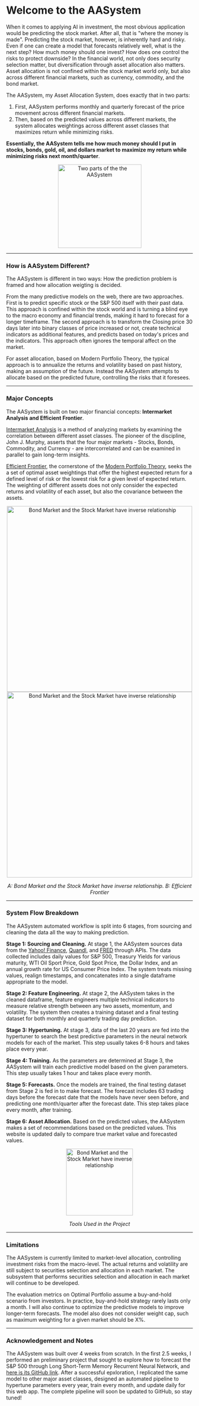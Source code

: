 # **Welcome to the AASystem**

When it comes to applying AI in investment, the most obvious application would be predicting the stock market. After all, that is "where the money is made". Predicting the stock market, however, is inherently hard and risky. Even if one can create a model that forecasts relatively well, what is the next step? How much money should one invest? How does one control the risks to protect downside? In the financial world, not only does security selection matter, but diversification through asset allocation also matters. Asset allocation is not confined within the stock market world only, but also across different financial markets, such as currency, commodity, and the bond market. 

The AASystem, my Asset Allocation System, does exactly that in two parts:

1. First, AASystem performs monthly and quarterly forecast of the price movement across different financial markets. 
2. Then, based on the predicted values across different markets, the system allocates weightings across different asset classes that maximizes return while minimizing risks. 

**Essentially, the AASystem tells me how much money should I put in stocks, bonds, gold, oil, and dollars market to maximize my return while minimizing risks next month/quarter**. 

<div>
<Center>
<img src="https://imgur.com/q4wCxCZ.png" height=225 alt="Two parts of the the AASystem">
</div>

---
### **How is AASystem Different?**

The AASystem is different in two ways: How the prediction problem is framed and how allocation weigting is decided.

From the many predictive models on the web, there are two approaches. First is to predict specific stock or the S&P 500 itself with their past data. This approach is confined within the stock world and is turning a blind eye to the macro economy and financial trends, making it hard to forecast for a longer timeframe. The second approach is to transform the Closing price 30 days later into binary classes of price increased or not, create technical indicators as additional features, and predicts based on today's prices and the indicators. This approach often ignores the temporal affect on the market. 

For asset allocation, based on Modern Portfolio Theory, the typical approach is to annualize the returns and volatility based on past history, making an assumption of the future. Instead the AASystem attempts to allocate based on the predicted future, controlling the risks that it foresees.

---
### **Major Concepts**

The AASystem is built on two major financial concepts: **Intermarket Analysis and Efficient Frontier**.

[Intermarket Analysis](https://www.investopedia.com/terms/i/intermarketanalysis.asp#:~:text=Intermarket%20analysis%20is%20a%20method,be%20beneficial%20to%20the%20trader.) is a method of analyzing markets by examining the correlation between different asset classes. The pioneer of the discipline, John J. Murphy, asserts that the four major markets - Stocks, Bonds, Commodity, and Currency - are intercorrelated and can be examined in parallel to gain long-term insights.

[Efficient Frontier](https://www.investopedia.com/terms/e/efficientfrontier.asp#:~:text=The%20efficient%20frontier%20is%20the,for%20the%20level%20of%20risk.), the cornerstone of the [Modern Portfolio Theory](https://www.investopedia.com/terms/m/modernportfoliotheory.asp), seeks the a set of optimal asset weightings that offer the highest expected return for a defined level of risk or the lowest risk for a given level of expected return. The weighting of different assets does not only consider the expected returns and volatility of each asset, but also the covariance between the assets. 

<div>
<Center>
<img src="https://school.stockcharts.com/lib/exe/fetch.php?media=market_analysis:intermarket_analysis:im-1-intermarket.png" height=500 alt="Bond Market and the Stock Market have inverse relationship">
<img src="https://imgur.com/pL1ftkb.png" height=500 alt="Bond Market and the Stock Market have inverse relationship">
</div>
<div>
<Center>

*A: Bond Market and the Stock Market have inverse relationship. B: Efficient Frontier*
</div>

---
### **System Flow Breakdown**

The AASystem automated workflow is split into 6 stages, from sourcing and cleaning the data all the way to making prediction.

**Stage 1: Sourcing and Cleaning.** At stage 1, the AASystem sources data from the [Yahoo! Finance](http://yahoo.finance/), [Quandl](https://www.quandl.com/), and [FRED](https://fred.stlouisfed.org/) through APIs. The data collected includes daily values for S&P 500, Treasury Yields for various maturity, WTI Oil Sport Price, Gold Spot Price, the Dollar Index, and an annual growth rate for US Consumer Price Index. The system treats missing values, realign timestamps, and concatenates into a single dataframe appropriate to the model. 

**Stage 2: Feature Engineering.** At stage 2, the AASystem takes in the cleaned dataframe, feature engineers multiple technical indicators to measure relative strength between any two assets, momentum, and volatility. The system then creates a training dataset and a final testing dataset for both monthly and quarterly trading day prediction. 

**Stage 3: Hypertuning.** At stage 3, data of the last 20 years are fed into the hypertuner to search the best predictive parameters in the neural network models for each of the market. This step usually takes 6-8 hours and takes place every year.

**Stage 4: Training.** As the parameters are determined at Stage 3, the AASystem will train each predictive model based on the given parameters. This step usually takes 1 hour and takes place every month.

**Stage 5: Forecasts.** Once the models are trained, the final testing dataset from Stage 2 is fed in to make forecast. The forecast includes 63 trading days before the forecast date that the models have never seen before, and predicting one month/quarter after the forecast date. This step takes place every month, after training.

**Stage 6: Asset Allocation.** Based on the predicted values, the AASystem makes a set of recommendations based on the predicted values. This website is updated daily to compare true market value and forecasted values. 

<div>
<Center>
<img src="https://imgur.com/8s3Ht7h.png" height=180 alt="Bond Market and the Stock Market have inverse relationship">

*Tools Used in the Project*
</div>

---
### **Limitations**
The AASystem is currently limited to market-level allocation, controlling investment risks from the macro-level. The actual returns and volatility are still subject to securities selection and allocation in each market. The subsystem that performs securities selection and allocation in each market will continue to be developed.

The evaluation metrics on Optimal Portfolio assume a buy-and-hold scenario from investors. In practice, buy-and-hold strategy rarely lasts only a month. I will also continue to optimize the predictive models to improve longer-term forecasts. The model also does not consider weight cap, such as maximum weighting for a given market should be X%. 

---
### **Acknowledgement and Notes**

The AASystem was built over 4 weeks from scratch. In the first 2.5 weeks, I performed an preliminary project that sought to explore how to forecast the S&P 500 through Long Short-Term Memory Recurrent Neural Network, and [here is its GitHub link](https://github.com/ianyu93/stock-market-forecast/tree/master). After a successful epxloration, I replicated the same model to other major asset classes, designed an automated pipeline to hypertune parameters every year, train every month, and update daily for this web app. The complete pipeline will soon be updated to GitHub, so stay tuned!